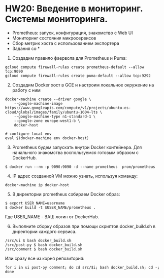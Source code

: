 # HW20: Введение в мониторинг. Системы мониторинга.

- Prometheus: запуск, конфигурация, знакомство с Web UI
- Мониторинг состояния микросервисов
- Сбор метрик хоста с использованием экспортера
- Задания со *

1. Создадим правило фаервола для Prometheus и Puma:
```
gcloud compute firewall-rules create prometheus-default --allow tcp:9090
gcloud compute firewall-rules create puma-default --allow tcp:9292
```

2. Создадим Docker хост в GCE и настроим локальное окружение на работу с ним
```
docker-machine create --driver google \
    --google-machine-image https://www.googleapis.com/compute/v1/projects/ubuntu-os-cloud/global/images/family/ubuntu-1604-lts \
    --google-machine-type n1-standard-1 \
    --google-zone europe-west1-b \
    docker-host

# configure local env
eval $(docker-machine env docker-host)
```

3. Prometheus будем запускать внутри Docker контейнера. Для начального знакомства воспользуемся готовым образом с DockerHub.
```
$ docker run --rm -p 9090:9090 -d --name prometheus  prom/prometheus
```

4. IP адрес созданной VM можно узнать, используя команду:
```
docker-machine ip docker-host
```

5. В директории prometheus собираем Docker образ:
```
$ export USER_NAME=username
$ docker build -t $USER_NAME/prometheus .
```
Где USER_NAME - ВАШ логин от DockerHub.

6. Выполните сборку образов при помощи скриптов docker_build.sh в директории каждого сервиса.
```
/src/ui $ bash docker_build.sh
/src/post-py $ bash docker_build.sh
/src/comment $ bash docker_build.sh
```
Или сразу все из корня репозитория:
```
for i in ui post-py comment; do cd src/$i; bash docker_build.sh; cd -; done
```
